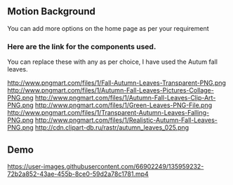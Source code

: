 ## Motion Background
You can add more options on the home page as per your requirement

### Here are the link for the components used.
You can replace these with any as per choice, I have used the Autum fall leaves.

http://www.pngmart.com/files/1/Fall-Autumn-Leaves-Transparent-PNG.png
http://www.pngmart.com/files/1/Autumn-Fall-Leaves-Pictures-Collage-PNG.png
http://www.pngmart.com/files/1/Autumn-Fall-Leaves-Clip-Art-PNG.png
http://www.pngmart.com/files/1/Green-Leaves-PNG-File.png
http://www.pngmart.com/files/1/Transparent-Autumn-Leaves-Falling-PNG.png
http://www.pngmart.com/files/1/Realistic-Autumn-Fall-Leaves-PNG.png
http://cdn.clipart-db.ru/rastr/autumn_leaves_025.png

## Demo
https://user-images.githubusercontent.com/66902249/135959232-72b2a852-43ae-455b-8ce0-59d2a78c1781.mp4

